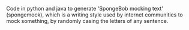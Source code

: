 Code in python and java to generate 'SpongeBob mocking text' (spongemock), which is a writing style used by internet communities to mock something, by randomly casing the letters of any sentence.
